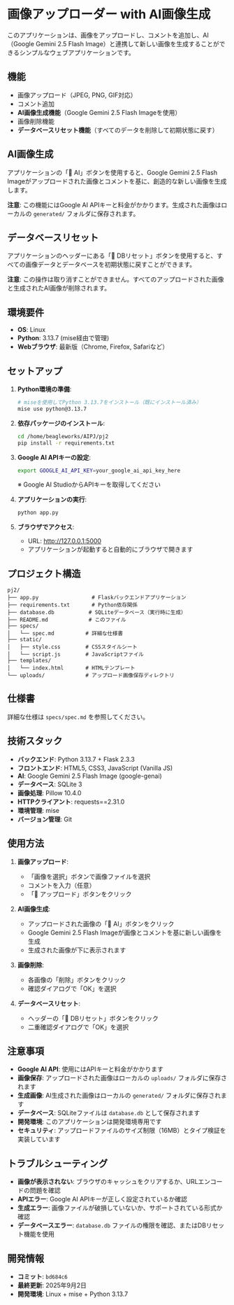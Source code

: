 # 画像アップローダー with AI画像生成

このアプリケーションは、画像をアップロードし、コメントを追加し、AI（Google Gemini 2.5 Flash Image）と連携して新しい画像を生成することができるシンプルなウェブアプリケーションです。

## 機能
- 画像アップロード（JPEG, PNG, GIF対応）
- コメント追加
- **AI画像生成機能**（Google Gemini 2.5 Flash Imageを使用）
- 画像削除機能
- **データベースリセット機能**（すべてのデータを削除して初期状態に戻す）

## AI画像生成
アプリケーションの「🤖 AI」ボタンを使用すると、Google Gemini 2.5 Flash Imageがアップロードされた画像とコメントを基に、創造的な新しい画像を生成します。

**注意**: この機能にはGoogle AI APIキーと料金がかかります。生成された画像はローカルの `generated/` フォルダに保存されます。

## データベースリセット
アプリケーションのヘッダーにある「🔄 DBリセット」ボタンを使用すると、すべての画像データとデータベースを初期状態に戻すことができます。

**注意**: この操作は取り消すことができません。すべてのアップロードされた画像と生成されたAI画像が削除されます。

## 環境要件
- **OS**: Linux
- **Python**: 3.13.7 (mise経由で管理)
- **Webブラウザ**: 最新版（Chrome, Firefox, Safariなど）

## セットアップ
1. **Python環境の準備**:
   ```bash
   # miseを使用してPython 3.13.7をインストール（既にインストール済み）
   mise use python@3.13.7
   ```

2. **依存パッケージのインストール**:
   ```bash
   cd /home/beagleworks/AIPJ/pj2
   pip install -r requirements.txt
   ```

3. **Google AI APIキーの設定**:
   ```bash
   export GOOGLE_AI_API_KEY=your_google_ai_api_key_here
   ```
   
   ※ Google AI StudioからAPIキーを取得してください

4. **アプリケーションの実行**:
   ```bash
   python app.py
   ```

5. **ブラウザでアクセス**:
   - URL: http://127.0.0.1:5000
   - アプリケーションが起動すると自動的にブラウザで開きます

## プロジェクト構造
```
pj2/
├── app.py                 # Flaskバックエンドアプリケーション
├── requirements.txt       # Python依存関係
├── database.db           # SQLiteデータベース（実行時に生成）
├── README.md             # このファイル
├── specs/
│   └── spec.md          # 詳細な仕様書
├── static/
│   ├── style.css        # CSSスタイルシート
│   └── script.js        # JavaScriptファイル
├── templates/
│   └── index.html       # HTMLテンプレート
└── uploads/             # アップロード画像保存ディレクトリ
```

## 仕様書
詳細な仕様は `specs/spec.md` を参照してください。

## 技術スタック
- **バックエンド**: Python 3.13.7 + Flask 2.3.3
- **フロントエンド**: HTML5, CSS3, JavaScript (Vanilla JS)
- **AI**: Google Gemini 2.5 Flash Image (google-genai)
- **データベース**: SQLite 3
- **画像処理**: Pillow 10.4.0
- **HTTPクライアント**: requests==2.31.0
- **環境管理**: mise
- **バージョン管理**: Git

## 使用方法
1. **画像アップロード**:
   - 「画像を選択」ボタンで画像ファイルを選択
   - コメントを入力（任意）
   - 「🚀 アップロード」ボタンをクリック

2. **AI画像生成**:
   - アップロードされた画像の「🤖 AI」ボタンをクリック
   - Google Gemini 2.5 Flash Imageが画像とコメントを基に新しい画像を生成
   - 生成された画像が下に表示されます

3. **画像削除**:
   - 各画像の「削除」ボタンをクリック
   - 確認ダイアログで「OK」を選択

4. **データベースリセット**:
   - ヘッダーの「🔄 DBリセット」ボタンをクリック
   - 二重確認ダイアログで「OK」を選択

## 注意事項
- **Google AI API**: 使用にはAPIキーと料金がかかります
- **画像保存**: アップロードされた画像はローカルの `uploads/` フォルダに保存されます
- **生成画像**: AI生成された画像はローカルの `generated/` フォルダに保存されます
- **データベース**: SQLiteファイルは `database.db` として保存されます
- **開発環境**: このアプリケーションは開発環境専用です
- **セキュリティ**: アップロードファイルのサイズ制限（16MB）とタイプ検証を実装しています

## トラブルシューティング
- **画像が表示されない**: ブラウザのキャッシュをクリアするか、URLエンコードの問題を確認
- **APIエラー**: Google AI APIキーが正しく設定されているか確認
- **生成エラー**: 画像ファイルが破損していないか、サポートされている形式か確認
- **データベースエラー**: `database.db` ファイルの権限を確認、またはDBリセット機能を使用

## 開発情報
- **コミット**: `bd684c6`
- **最終更新**: 2025年9月2日
- **開発環境**: Linux + mise + Python 3.13.7
